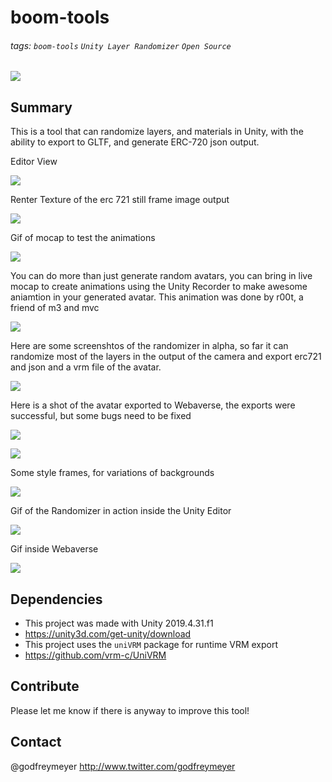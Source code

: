 # boom-tools
###### tags: `boom-tools` `Unity Layer Randomizer` `Open Source`

![](https://i.imgur.com/pYkqt1h.png)

## Summary

This is a tool that can randomize layers, and materials in Unity, with the ability to export to GLTF, and generate ERC-720 json output. 

Editor View

![](https://i.imgur.com/A6SNLTk.png)


Renter Texture of the erc 721 still frame image output

![](https://i.imgur.com/brvbNQ5.jpg)


Gif of mocap to test the animations

![](https://i.imgur.com/uLwjfwx.gif)

You can do more than just generate random avatars, you can bring in live mocap to create animations using the Unity Recorder to make awesome aniamtion in your generated avatar. This animation was done by r00t, a friend of m3 and mvc

![](https://i.imgur.com/PdTNQoF.gif)

Here are some screenshtos of the randomizer in alpha, so far it can randomize most of the layers in the output of the camera and export erc721 and json and a vrm file of the avatar.

![](https://i.imgur.com/OwIoRzh.jpg)

Here is a shot of the avatar exported to Webaverse, the exports were successful, but some bugs need to be fixed

![](https://i.imgur.com/fec4fy7.png)

![](https://i.imgur.com/KZwFdho.jpg)

Some style frames, for variations of backgrounds

![](https://i.imgur.com/hz7bA6E.png)

Gif of the Randomizer in action inside the Unity Editor

![](https://i.imgur.com/qiE6Yby.gif)

Gif inside Webaverse

![](https://i.imgur.com/aDdKPCJ.gif)


## Dependencies
- This project was made with Unity 2019.4.31.f1 
- https://unity3d.com/get-unity/download
- This project uses the `uniVRM` package for runtime VRM export
- https://github.com/vrm-c/UniVRM

## Contribute
Please let me know if there is anyway to improve this tool! 

## Contact
@godfreymeyer http://www.twitter.com/godfreymeyer



